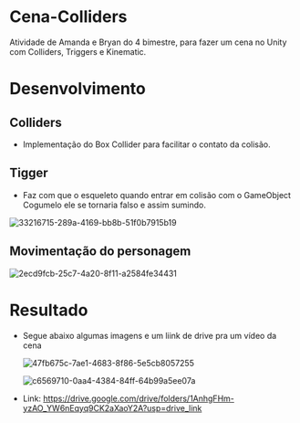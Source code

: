 # Cena-Colliders
Atividade de Amanda e Bryan do 4 bimestre, para fazer um cena no Unity com Colliders, Triggers e Kinematic.

# Desenvolvimento

## Colliders
- Implementação do Box Collider para facilitar o contato da colisão.

## Tigger
- Faz com que o esqueleto quando entrar em colisão com o GameObject Cogumelo ele se tornaria falso e assim sumindo.

![33216715-289a-4169-bb8b-51f0b7915b19](https://github.com/BryanHGRoc/Cena-Colliders/assets/127855127/6311ceba-545e-437c-b85a-5f5a1ec49e6c)

## Movimentação do personagem

![2ecd9fcb-25c7-4a20-8f11-a2584fe34431](https://github.com/BryanHGRoc/Cena-Colliders/assets/127855127/3a0b81b6-27e7-4474-a231-e9bbd491a3d3)

# Resultado
- Segue abaixo algumas imagens e um liink de drive pra um vídeo da cena
  
  ![47fb675c-7ae1-4683-8f86-5e5cb8057255](https://github.com/BryanHGRoc/Cena-Colliders/assets/127855127/d8e7d306-8e76-4fd0-a492-b8c5b934f9f0)

  ![c6569710-0aa4-4384-84ff-64b99a5ee07a](https://github.com/BryanHGRoc/Cena-Colliders/assets/127855127/793921f7-e528-4467-963e-7fb91d8a56ec)

- Link: https://drive.google.com/drive/folders/1AnhgFHm-yzAO_YW6nEqyq9CK2aXaoY2A?usp=drive_link

